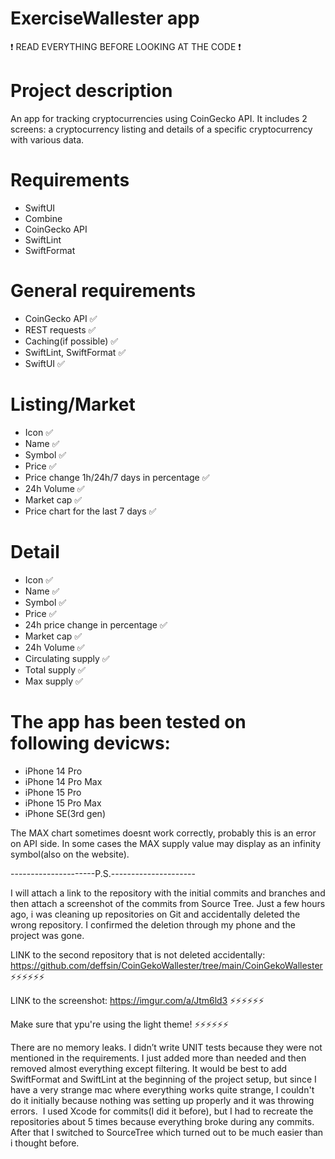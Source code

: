 # ExerciseWallester app

❗️ READ EVERYTHING BEFORE LOOKING AT THE CODE ❗️

# Project description
An app for tracking cryptocurrencies using CoinGecko API. It includes 2 screens: a cryptocurrency listing and details of a specific cryptocurrency with various data.

# Requirements
- SwiftUI
- Combine
- CoinGecko API
- SwiftLint
- SwiftFormat

# General requirements
- CoinGecko API ✅
- REST requests ✅
- Caching(if possible) ✅
- SwiftLint, SwiftFormat ✅
- SwiftUI ✅

# Listing/Market
- Icon ✅
- Name ✅
- Symbol ✅
- Price ✅
- Price change 1h/24h/7 days in percentage ✅
- 24h Volume ✅
- Market cap ✅
- Price chart for the last 7 days ✅

# Detail
- Icon ✅
- Name ✅
- Symbol ✅
- Price ✅
- 24h price change in percentage ✅
- Market cap ✅
- 24h Volume ✅
- Circulating supply ✅
- Total supply ✅
- Max supply ✅

# The app has been tested on following devicws:
- iPhone 14 Pro
- iPhone 14 Pro Max
- iPhone 15 Pro
- iPhone 15 Pro Max
- iPhone SE(3rd gen)

The MAX chart sometimes doesnt work correctly, probably this is an error on API side.
In some cases the MAX supply value may display as an infinity symbol(also on the website).



---------------------P.S.---------------------

I will attach a link to the repository with the initial commits and branches and then attach a screenshot of the commits from Source Tree. 
Just a few hours ago, i was cleaning up repositories on Git and accidentally deleted the wrong repository. I confirmed the deletion through my phone and the project was gone.


LINK to the second repository that is not deleted accidentally: https://github.com/deffsin/CoinGekoWallester/tree/main/CoinGekoWallester ⚡️⚡️⚡️⚡️⚡️⚡️

LINK to the screenshot: https://imgur.com/a/Jtm6ld3 ⚡️⚡️⚡️⚡️⚡️⚡️

Make sure that ypu're using the light theme! ⚡️⚡️⚡️⚡️⚡️⚡️

There are no memory leaks. I didn’t write UNIT tests because they were not mentioned in the requirements. I just added more than needed and then removed almost everything except filtering.
It would be best to add SwiftFormat and SwiftLint at the  beginning of the project setup, but since I have a very strange mac where everything works quite strange, I couldn't do it initially because nothing was setting up properly and it was throwing errors. 
 I used Xcode for commits(I did it before), but I had to recreate the repositories about 5 times because everything broke during any commits. After that I switched to SourceTree which turned out to be much easier than i thought before.
